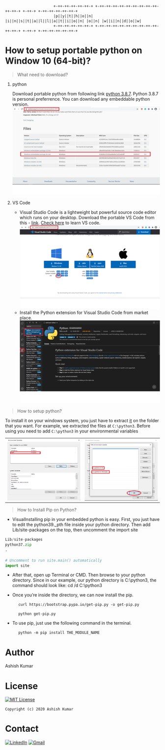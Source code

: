                           +-++-++-++-++-++-+ +-++-++-++-++-++-++-++-++-++-++-++-+ +-++-+ +-++-++-++-++-++-+
                          |p||y||t||h||o||n| |i||n||s||t||a||l||l||a||t||i||o||n| |o||n| |w||i||n||d||o||w|
                          +-++-++-++-++-++-+ +-++-++-++-++-++-++-++-++-++-++-++-+ +-++-+ +-++-++-++-++-++-+
# How to setup portable python on Window 10 (64-bit)?
> What need to download?
1. python

   Download portable python from following link [python 3.8.7](https://www.python.org/ftp/python/3.8.7/python-3.8.7-embed-amd64.zip). Python 3.8.7 is personal preferrence. You can download any embeddable python version.
   [![python 3.8.7](./img/pythonLink.png)](https://www.python.org/ftp/python/3.8.7/python-3.8.7-embed-amd64.zip)


2. VS Code 
   
   -  Visual Studio Code is a lightweight but powerful source code editor which runs on your desktop. Download the portable VS Code from this -   [link](https://code.visualstudio.com/Download#). [Check here](https://code.visualstudio.com/docs/introvideos/overview) to learn VS code.![VS -  code](./img/VScodeLink.png)
   -  Install the Python extension for Visual Studio Code from market place.![python extension](./img/pythonExtension.png)

> How to setup python?

To install it on your windows system, you just have to extract [it](https://www.python.org/ftp/python/3.8.7/python-3.8.7-embed-amd64.zip) on the folder that you want. For example, we extracted the files at `C:\python3`. Before using you need to add `C:\python3` in your environmental variables

| | |
|---|---|
|<img src="./img/path1.PNG" width="700" height="200">|<img src="./img/path2.PNG" width="700" height="200">|

> How to Install Pip on Python?

-  VisualInstalling pip in your embedded python is easy. First, you just have to edit the python39._pth file inside your python directory. Then add Lib/site-packages on the top, then uncomment the import site
```python
Lib/site-packages
python37.zip
.

# Uncomment to run site.main() automatically
import site
```

-  After that, open up Terminal or CMD. Then browse to your python directory. Since in our example, our python directory is C:\python3, the command should look like:
      cd /d C:\python3

-  Once you’re inside the directory, we can now install the pip.
```
      curl https://bootstrap.pypa.io/get-pip.py -o get-pip.py
```
```
      python get-pip.py
```
-  To use pip, just use the following command in the terminal. 
```
      python -m pip install THE_MODULE_NAME
```

# Author
Ashish Kumar

# License
[![MIT License](https://img.shields.io/github/license/ashishcssom/How-to-set-up-python-on-Window-10.svg?style=flat-square&colorB=C62121)](https://github.com/ashishcssom/How-to-set-up-python-on-Window-10/blob/main/LICENSE)
```
Copyright (c) 2020 Ashish Kumar
```

# Contact
[![LinkedIn](https://img.shields.io/badge/-Ashish%20Kumar-blue?style=social&logo=Linkedin&logoColor=blue&link=https://www.linkedin.com/in/ashishk766/)](https://www.linkedin.com/in/ashishk766/) 
[![Gmail](https://img.shields.io/badge/-Ashish%20Kumar-c14438?style=social&logo=Gmail&logoColor=red&link=mailto:ashish.krb7@gmail.com)](mailto:ashish.krb7@gmail.com) 
